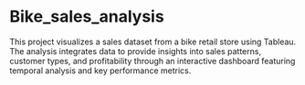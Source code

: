 # Bike_sales_analysis
This project visualizes a sales dataset from a bike retail store using Tableau. The analysis integrates data to provide insights into sales patterns, customer types, and profitability through an interactive dashboard featuring temporal analysis and key performance metrics.
